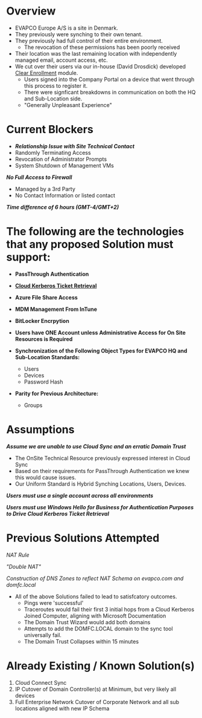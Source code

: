# Overview

- EVAPCO Europe A/S is a site in Denmark.
- They previously were synching to their own tenant.
- They previously had full control of their entire environment.
    - The revocation of these permissions has been poorly received
- Their location was the last remaining location with independently managed email, account access, etc.
- We cut over their users via our in-house (David Drosdick) developed [Clear Enrollment](https://github.com/DirtyDabe23/EvapcoRepo/blob/main/Modules/Clear-Enrollment/Clear-Enrollment.ps1) module.
    - Users signed into the Company Portal on a device that went through this process to register it.
    - There were signficant breakdowns in communication on both the HQ and Sub-Location side.
    - "Generally Unpleasant Experience"

# Current Blockers

- ***Relationship Issue with Site Technical Contact***
- Randomly Terminating Access
- Revocation of Administrator Prompts
- System Shutdown of Management VMs

***No Full Access to Firewall***
- Managed by a 3rd Party
- No Contact Information or listed contact

***Time difference of 6 hours (GMT-4/GMT+2)***

# The following are the technologies that any proposed Solution must support:

- **PassThrough Authentication** 

- **[Cloud Kerberos Ticket Retrieval](https://learn.microsoft.com/en-us/windows/security/identity-protection/hello-for-business/how-it-works-authentication#microsoft-entra-hybrid-join-authentication-using-cloud-kerberos-trust)**

- **Azure File Share Access**

- **MDM Management From InTune**

- **BitLocker Encrpytion**

- **Users have ONE Account unless Administrative Access for On Site Resources is Required**


- **Synchronization of the Following Object Types for EVAPCO HQ and Sub-Location Standards:**
    - Users
    - Devices
    - Password Hash

- **Parity for Previous Architecture:**
    - Groups

# Assumptions

***Assume we are unable to use Cloud Sync and an erratic Domain Trust***
- The OnSite Technical Resource previously expressed interest in Cloud Sync
- Based on their requirements for PassThrough Authentication we knew this would cause issues.
- Our Uniform Standard is Hybrid Synching Locations, Users, Devices.

***Users must use a single account across all environments***

***Users must use Windows Hello for Business for Authentication Purposes to Drive Cloud Kerberos Ticket Retrieval***

# Previous Solutions Attempted

*NAT Rule*

*"Double NAT"*

*Construction of DNS Zones to reflect NAT Schema on evapco.com and domfc.local*

- All of the above Solutions failed to lead to satisfcatory outcomes.
    - Pings were 'successful'
    - Traceroutes would fail their first 3 initial hops from a Cloud Kerberos Joined Computer, aligning with Microsoft Documentation
    - The Domain Trust Wizard would add both domains
    - Attempts to add the DOMFC.LOCAL domain to the sync tool universally fail.
    - The Domain Trust Collapses within 15 minutes

# Already Existing / Known Solution(s)

1. Cloud Connect Sync
2. IP Cutover of Domain Controller(s) at Minimum, but very likely all devices 
3. Full Enterprise Network Cutover of Corporate Network and all sub locations aligned with new IP Schema